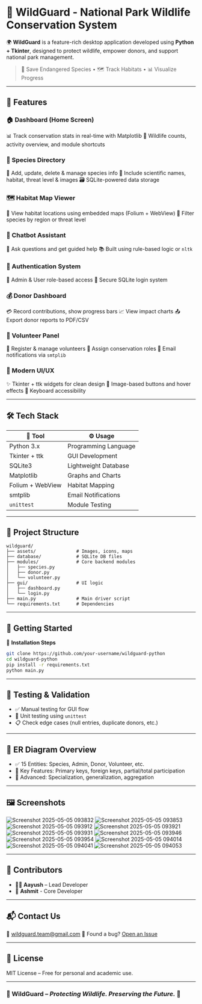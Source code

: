 # 🐾 WildGuard - National Park Wildlife Conservation System 

🌍 **WildGuard** is a feature-rich desktop application developed using **Python + Tkinter**, designed to protect wildlife, empower donors, and support national park management.

> 🚨 Save Endangered Species • 🗺️ Track Habitats • 📊 Visualize Progress

---

## 🌟 Features

### 🏠 Dashboard (Home Screen)

📊 Track conservation stats in real-time with Matplotlib
🦓 Wildlife counts, activity overview, and module shortcuts

### 🐯 Species Directory

📁 Add, update, delete & manage species info
📸 Include scientific names, habitat, threat level & images
🗃️ SQLite-powered data storage

### 🗺️ Habitat Map Viewer

🧭 View habitat locations using embedded maps (Folium + WebView)
🎯 Filter species by region or threat level

### 💬 Chatbot Assistant

🤖 Ask questions and get guided help
📚 Built using rule-based logic or `nltk`

### 🔐 Authentication System

🔑 Admin & User role-based access
🔐 Secure SQLite login system

### 💰 Donor Dashboard

💳 Record contributions, show progress bars
📈 View impact charts
📤 Export donor reports to PDF/CSV

### 💪 Volunteer Panel

📝 Register & manage volunteers
📅 Assign conservation roles
📧 Email notifications via `smtplib`

### 🎨 Modern UI/UX

✨ Tkinter + ttk widgets for clean design
🎨 Image-based buttons and hover effects
🧩 Keyboard accessibility

---

## 🛠️ Tech Stack

| 🧪 Tool          | ⚙️ Usage             |
| ---------------- | -------------------- |
| Python 3.x       | Programming Language |
| Tkinter + ttk    | GUI Development      |
| SQLite3          | Lightweight Database |
| Matplotlib       | Graphs and Charts    |
| Folium + WebView | Habitat Mapping      |
| smtplib          | Email Notifications  |
| `unittest`       | Module Testing       |

---

## 📁 Project Structure

```
wildguard/
├── assets/               # Images, icons, maps
├── database/             # SQLite DB files
├── modules/              # Core backend modules
│   ├── species.py
│   ├── donor.py
│   └── volunteer.py
├── gui/                  # UI logic
│   ├── dashboard.py
│   └── login.py
├── main.py               # Main driver script
└── requirements.txt      # Dependencies
```

---

## 🚀 Getting Started

🔧 **Installation Steps**

```bash
git clone https://github.com/your-username/wildguard-python
cd wildguard-python
pip install -r requirements.txt
python main.py
```

---

## 🧪 Testing & Validation

* ✅ Manual testing for GUI flow
* 🧪 Unit testing using `unittest`
* 📋 Check edge cases (null entries, duplicate donors, etc.)

---

## 🧬 ER Diagram Overview

* ✅ 15 Entities: Species, Admin, Donor, Volunteer, etc.
* 📌 Key Features: Primary keys, foreign keys, partial/total participation
* 🌳 Advanced: Specialization, generalization, aggregation

---

## 🖼️ Screenshots

![Screenshot 2025-05-05 093832](https://github.com/user-attachments/assets/24ca527a-854a-4346-a720-72d269f7c86e)
![Screenshot 2025-05-05 093853](https://github.com/user-attachments/assets/f8cd253a-b3d0-4730-8e5a-22ec3be9b3eb)
![Screenshot 2025-05-05 093912](https://github.com/user-attachments/assets/628deb2a-ce05-4ea6-bfb3-3b2ea4336d52)
![Screenshot 2025-05-05 093921](https://github.com/user-attachments/assets/890a512a-5394-43af-85ec-dadff217a57c)
![Screenshot 2025-05-05 093931](https://github.com/user-attachments/assets/3cb9379e-1d91-4339-86f5-5448bedd6ab5)
![Screenshot 2025-05-05 093946](https://github.com/user-attachments/assets/c225102b-8702-4919-8798-435506dcb115)
![Screenshot 2025-05-05 093954](https://github.com/user-attachments/assets/1e82747d-2bc6-4c39-82e7-7088b57984fc)
![Screenshot 2025-05-05 094014](https://github.com/user-attachments/assets/e246edaa-9b54-4d60-a302-8b5deba3fb02)
![Screenshot 2025-05-05 094041](https://github.com/user-attachments/assets/e67df49b-bf24-4537-b8c9-193d84b35bcf)
![Screenshot 2025-05-05 094053](https://github.com/user-attachments/assets/b61d37d7-804e-42e8-be45-acb1338d22e8)



---

## 🤝 Contributors

* 👨‍💻 **Aayush** – Lead Developer
* 👥 **Ashmit** - Core Developer

---

## 📬 Contact Us

📧 [wildguard.team@gmail.com](mailto:wildguard.team@gmail.com)
🐛 Found a bug? [Open an Issue](https://github.com/your-username/wildguard-python/issues)

---

## 📜 License

MIT License – Free for personal and academic use.

---

### 🐾 WildGuard – *Protecting Wildlife. Preserving the Future.* 🌿
